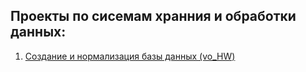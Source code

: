 ## Проекты по сисемам хранния и обработки данных:

1. [Создание и нормализация базы данных (vo_HW)](https://github.com/drSever/drSever_data_science/tree/main/MIPT/СХОД/01_project)


